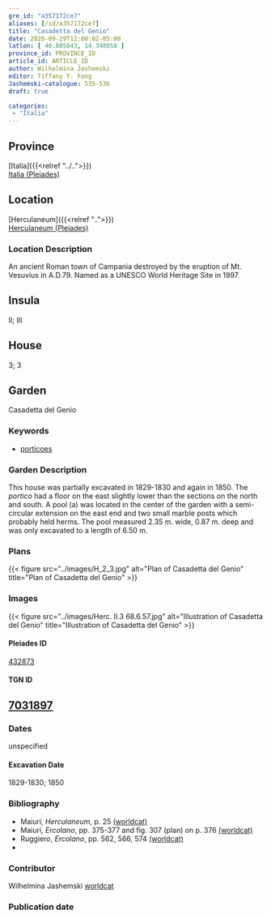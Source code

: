 ```yaml
---
gre_id: "a357172ce7"
aliases: [/id/a357172ce7]
title: "Casadetta del Genio"
date: 2020-09-29T12:00:02-05:00
latlon: [ 40.805843, 14.348058 ]
province_id: PROVINCE_ID
article_id: ARTICLE_ID
author: Wilhelmina Jashemski
editor: Tiffany Y. Fong
Jashemski-catalogue: 535-536
draft: true

categories:
 - "Italia"
---
```


## Province

[Italia]({{<relref "../..">}}) \
[Italia (Pleiades)](https://pleiades.stoa.org/places/1052)


## Location

 [Herculaneum]({{<relref "..">}}) \
 [Herculaneum (Pleiades)](https://pleiades.stoa.org/places/432873)

### Location Description
  An ancient Roman town of Campania destroyed by the eruption of Mt. Vesuvius in A.D.79. Named as a UNESCO World Heritage Site in 1997.



<!--### Location Description-->

<!-- LEAVE THIS BLANK FOR NOW -->

## Insula
II; III

## House
3; 3

## Garden
Casadetta del Genio

### Keywords

- [porticoes](http://vocab.getty.edu/page/aat/300004145)

### Garden Description
This house was partially excavated in 1829-1830 and again in 1850. The *portico* had a floor on the east slightly lower than the sections on the north and south. A pool (a) was located in the center of the garden with a semi-circular extension on the east end and two small marble posts which probably held herms. The pool measured 2.35 m. wide, 0.87 m. deep and was only excavated to a length of 6.50 m.

 <!--### Maps-->

<!--
OLD WAY (DO NOT USE)
![alt_text](../../images/image_name.ext)
*CAPTION*

NEW WAY ↓↓↓↓
{{< figure src="../../images/image_name.ext" alt="ALT_TEXT" title="CAPTION" >}}
-->

### Plans

{{< figure src="../images/H_2_3.jpg" alt="Plan of Casadetta del Genio" title="Plan of Casadetta del Genio" >}}

### Images
{{< figure src="../images/Herc. II.3   68.6.57.jpg" alt="Illustration of Casadetta del Genio" title="Illustration of Casadetta del Genio" >}}

#### Pleiades ID
[432873](https://pleiades.stoa.org/places/432873)

#### TGN ID
[7031897](http://vocab.getty.edu/page/tgn/7031897)
-
### Dates

unspecified

#### Excavation Date

1829-1830; 1850

### Bibliography

- Maiuri, *Herculaneum*, p. 25 [(worldcat)](http://www.worldcat.org/oclc/1107784297)
- Maiuri, *Ercolano*, pp. 375-377 and fig. 307 (plan) on p. 376 [(worldcat)](http://www.worldcat.org/oclc/490581395)
- Ruggiero, *Ercolano*, pp. 562, 566, 574 [(worldcat)](http://www.worldcat.org/oclc/18405521)
-
<!--#### Periodo ID-->

<!-- [PERIODO_ID](https://pleiades.stoa.org/places/PLEIADES_ID) -->


### Contributor

Wilhelmina Jashemski [worldcat](http://worldcat.org/identities/lccn-n80037970/)

### Publication date


<!--### Related articles-->

<!-- Links to other related articles. Leave blank for now -->
